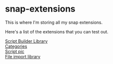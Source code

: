 # snap-extensions

This is where I'm storing all my snap extensions.

Here's a list of the extensions that you can test out.

<a href="https://snap.berkeley.edu/snap/snap.html#present:Username=ego-lay_atman-bay&ProjectName=script%20builder">Script Builder Library</a>
<br>
<a href="https://snap.berkeley.edu/snap/snap.html#present:Username=ego-lay_atman-bay&ProjectName=categories%20extension">Categories</a>
<br>
<a href="https://snap.berkeley.edu/snap/snap.html#present:Username=ego-lay_atman-bay&ProjectName=script%20pic">Script pic</a>
<br>
<a href="https://snap.berkeley.edu/snap/snap.html#present:Username=ego-lay_atman-bay&ProjectName=file%20import">File import library</a>